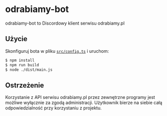 # odrabiamy-bot
odrabiamy-bot to Discordowy klient serwisu odrabiamy.pl

## Użycie
Skonfiguruj bota w pliku [`src/config.ts`](src/config.ts) i uruchom:
```bash
$ npm install
$ npm run build
$ node ./dist/main.js
```

## Ostrzeżenie
Korzystanie z API serwisu odrabiamy.pl przez zewnętrzne programy jest możliwe wyłącznie za zgodą administracji. Użytkownik bierze na siebie całą odpowiedzialność przy korzystaniu z projektu.

